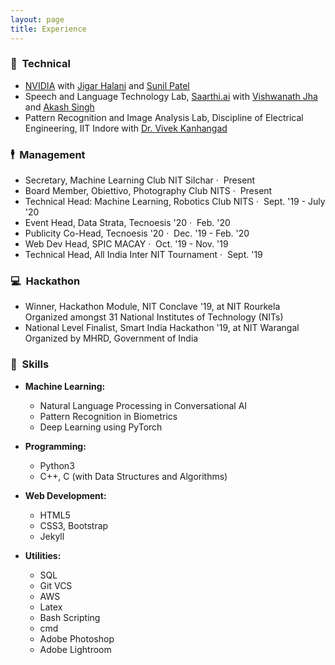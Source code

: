 ```yaml
---
layout: page
title: Experience
---
```


### &#x1F52D; &nbsp;Technical

- [NVIDIA](https://www.nvidia.com/en-in/) with [Jigar Halani](https://www.linkedin.com/in/jigarhalani/) and [Sunil Patel](https://www.linkedin.com/in/linus1/)
- Speech and Language Technology Lab, [Saarthi.ai](https://saarthi.ai/) with [Vishwanath Jha](https://www.linkedin.com/in/vishwanathjha1/) and [Akash Singh](https://www.linkedin.com/in/akashsingh58/)
- Pattern Recognition and Image Analysis Lab, Discipline of Electrical Engineering, IIT Indore with [Dr. Vivek Kanhangad](http://www.iiti.ac.in/people/~kvivek/)

### &#x1F574; &nbsp;Management

- Secretary, Machine Learning Club NIT Silchar &middot; &nbsp;<span class="post-date-about">Present</span>
- Board Member, Obiettivo, Photography Club NITS &middot; &nbsp;<span class="post-date-about">Present</span>
- Technical Head: Machine Learning, Robotics Club NITS &middot; &nbsp;<span class="post-date-about">Sept. '19 - July '20</span>
- Event Head, Data Strata, Tecnoesis '20 &middot; &nbsp;<span class="post-date-about">Feb. '20</span>
- Publicity Co-Head, Tecnoesis '20 &middot; &nbsp;<span class="post-date-about">Dec. '19 - Feb. '20</span>
- Web Dev Head, SPIC MACAY &middot; &nbsp;<span class="post-date-about">Oct. '19 - Nov. '19</span>
- Technical Head, All India Inter NIT Tournament &middot; &nbsp;<span class="post-date-about">Sept. '19</span>


### &#x1F4BB; &nbsp;Hackathon

- Winner, Hackathon Module, NIT Conclave '19, at NIT Rourkela <br> <span class="post-date-about"> Organized amongst 31 National Institutes of Technology (NITs)</span>
- National Level Finalist, Smart India Hackathon '19, at NIT Warangal <br> <span class="post-date-about"> Organized by MHRD, Government of India</span>

### &#x1F331; &nbsp;Skills

- **Machine Learning:**
	- Natural Language Processing in Conversational AI
	- Pattern Recognition in Biometrics
	- Deep Learning using PyTorch

- **Programming:**
	- Python3
	- C++, C (with Data Structures and Algorithms)

- **Web Development:**
	- HTML5
	- CSS3, Bootstrap
	- Jekyll

- **Utilities:**
	- SQL
	- Git VCS
	- AWS
	- Latex
	- Bash Scripting
	- cmd
	- Adobe Photoshop
	- Adobe Lightroom